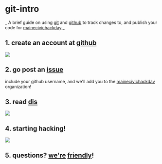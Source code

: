 # git-intro

_ A brief guide on using [git]() and [github]() to track changes to, and publish your code for [mainecivichackday](http://mainecivichackday.com/)._

## 1. create an account at [github](https://github.com/)

[![](http://i.imgur.com/iXo1mK1.png)](https://github.com)

## 2. go post an [issue](https://github.com/mainecivichackday/hackers/issues/1)

include your github username, and we'll add you to the [mainecivichackday](https://github.com/mainecivichackday) organization!

## 3. read [dis](http://rogerdudler.github.io/git-guide/)

[![](http://i.imgur.com/qXNS4kM.png)](http://rogerdudler.github.io/git-guide/)

## 4. starting hacking!

![](http://3.bp.blogspot.com/-qUH2sD4GWB0/UUn5xBphLjI/AAAAAAAAA2o/MMYWv7n8sNw/s1600/thumb-up-terminator+pablo+M+R.jpg)

## 5. questions? [we're](https://github.com/jacquestardie) [friendly](https://github.com/garrettwilkin)!

